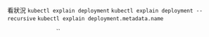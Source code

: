 


看狀況
`kubectl explain deployment`
`kubectl explain deployment --recursive`
`kubectl explain deployment.metadata.name`


``
``
``
``
``
``
``
``
``
``
``
``
``
``
``
``
``
``
``
``
``

